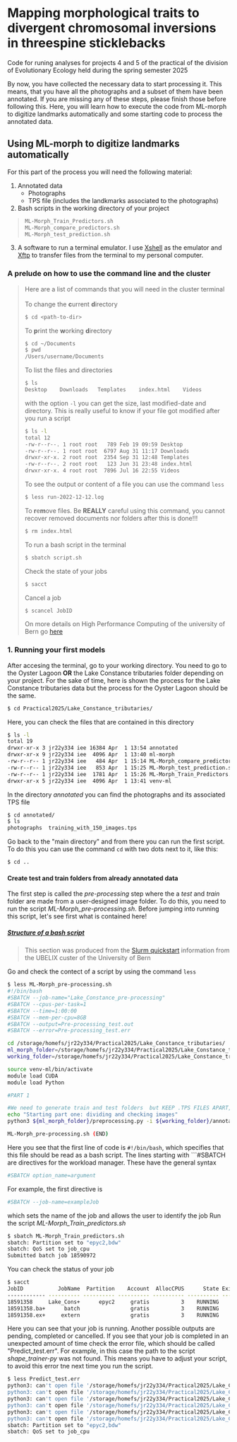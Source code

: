 # Mapping morphological traits to divergent chromosomal inversions in threespine sticklebacks

Code for runing analyses for projects 4 and 5 of the practical of the division of Evolutionary Ecology held during the spring semester 2025

By now, you have collected the necessary data to start processing it. This means, that you have all the photographs and a subset of them have been annotated. If you are missing any of these steps, please finish those before following this. Here, you will learn how to execute the code from ML-morph to digitize landmarks automatically and some starting code to process the annotated data.

## Using ML-morph to digitize landmarks automatically

For this part of the process you will need the following material:
1. Annotated data
   - Photographs
   - TPS file (includes the landkmarks associated to the photographs)
2. Bash scripts in the working directory of your project
>```bash
>ML-Morph_Train_Predictors.sh
>ML-Morph_compare_predictors.sh
>ML-Morph_test_prediction.sh 
>```
3. A software to run a terminal emulator. I use [Xshell](https://www.netsarang.com/en/xshell/) as the emulator and [Xftp](https://www.netsarang.com/en/xftp-download/) to transfer files from the terminal to my personal computer.

### A prelude on how to use the command line and the cluster
> Here are a list of commands that you will need in the cluster terminal\
> \
> To change the **c**urrent **d**irectory
>```bash
> $ cd <path-to-dir>
>```
> To **p**rint the **w**orking **d**irectory
>```bash
>$ cd ~/Documents
>$ pwd
>/Users/username/Documents
>```
> To list the files and directories
>```bash
>$ ls
> Desktop    Downloads   Templates    index.html    Videos
>```
> with the option ```-l``` you can get the size, last modified-date and directory. This is really useful to know if your file got modified after you run a script
>```bash
> $ ls -l
>total 12
>-rw-r--r--. 1 root root   789 Feb 19 09:59 Desktop
>-rw-r--r--. 1 root root  6797 Aug 31 11:17 Downloads
>drwxr-xr-x. 2 root root  2354 Sep 31 12:48 Templates
>-rw-r--r--. 2 root root   123 Jun 31 23:48 index.html
>drwxr-xr-x. 4 root root  7896 Jul 16 22:55 Videos
> ```
> To see the output or content of a file you can use the command ```less```
>```bash
>$ less run-2022-12-12.log
>```
>To **r**e**m**ove files. Be **REALLY** careful using this command, you cannot recover removed documents nor folders after this is done!!!
>```bash
>$ rm index.html
>```
>To run a bash script in the terminal
>```bash
>$ sbatch script.sh
>```
>Check the state of your jobs
>```bash
>$ sacct
>```
>Cancel a job
>```bash
>$ scancel JobID
>```
>On more details on High Performance Computing of the university of Bern go [here](https://hpc-unibe-ch.github.io/)
### 1. Running your first models
After accesing the terminal, go to your working directory. You need to go to the Oyster Lagoon **OR** the Lake Constance tributaries folder depending on your project. For the sake of time, here is shown the process for the Lake Constance tributaries data but the process for the Oyster Lagoon should be the same.
```bash
$ cd Practical2025/Lake_Constance_tributaries/
```
Here, you can check the files that are contained in this directory
```bash
$ ls -l
total 19
drwxr-xr-x 3 jr22y334 iee 16384 Apr  1 13:54 annotated
drwxr-xr-x 9 jr22y334 iee  4096 Apr  1 13:40 ml-morph
-rw-r--r-- 1 jr22y334 iee   484 Apr  1 15:14 ML-Morph_compare_predictors.sh
-rw-r--r-- 1 jr22y334 iee   853 Apr  1 15:25 ML-Morph_test_prediction.sh
-rw-r--r-- 1 jr22y334 iee  1781 Apr  1 15:26 ML-Morph_Train_Predictors.sh
drwxr-xr-x 5 jr22y334 iee  4096 Apr  1 13:41 venv-ml
```
In the directory *annotated* you can find the photographs and its associated TPS file
```bash
$ cd annotated/
$ ls
photographs  training_with_150_images.tps
```
Go back to the "main directory" and from there you can run the first script. To do this you can use the command ```cd``` with two dots next to it, like this:
```bash
$ cd ..
```
#### Create test and train folders from already annotated data
The first step is called the *pre-processing* step where the a *test* and *train* folder are made from a user-designed image folder. To do this, you need to run the script *ML-Morph_pre-processing.sh*. 
Before jumping into running this script, let's see first what is contained here! 
##### <ins> Structure of a bash script </ins>
>This section was produced from the [Slurm quickstart](https://hpc-unibe-ch.github.io/runjobs/scheduled-jobs/slurm-quickstart/) information from the UBELIX custer of the University of Bern

Go and check the contect of a script by using the command ```less```
```bash
$ less ML-Morph_pre-processing.sh
#!/bin/bash
#SBATCH --job-name="Lake_Constance_pre-processing"
#SBATCH --cpus-per-task=1
#SBATCH --time=1:00:00
#SBATCH --mem-per-cpu=8GB
#SBATCH --output=Pre-processing_test.out
#SBATCH --error=Pre-processing_test.err

cd /storage/homefs/jr22y334/Practical2025/Lake_Constance_tributaries/
ml_morph_folder=/storage/homefs/jr22y334/Practical2025/Lake_Constance_tributaries/ml-morph/simple-ml-morph/
working_folder=/storage/homefs/jr22y334/Practical2025/Lake_Constance_tributaries/

source venv-ml/bin/activate
module load CUDA
module load Python

#PART 1

#We need to generate train and test folders  but KEEP .TPS FILES APART, AND LABEL THE EXTENSION AS ALL CAPS
echo "Starting part one: dividing and checking images"
python3 ${ml_morph_folder}/preprocessing.py -i ${working_folder}/annotated/photographs -t ${working_folder}/annotated/training_with_150_images.tps

ML-Morph_pre-processing.sh (END)
```
Here you see that the first line of code is ```#!/bin/bash```, which specifies that this file should be read as a bash script.
The lines starting with ```#SBATCH are directives for the workload manager. These have the general syntax
```bash
#SBATCH option_name=argument
```
For example, the first directive is 
```bash
#SBATCH --job-name=exampleJob
```
which sets the name of the job and allows the user to identify the job
Run the script *ML-Morph_Train_predictors.sh*
```bash
$ sbatch ML-Morph_Train_predictors.sh
sbatch: Partition set to "epyc2,bdw"
sbatch: QoS set to job_cpu
Submitted batch job 18590972
```
You can check the status of your job
```bash
$ sacct
JobID           JobName  Partition    Account  AllocCPUS      State ExitCode 
------------ ---------- ---------- ---------- ---------- ---------- -------- 
18591358     Lake_Cons+      epyc2     gratis          3    RUNNING      0:0 
18591358.ba+      batch                gratis          3    RUNNING      0:0 
18591358.ex+     extern                gratis          3    RUNNING      0:0 
```
Here you can see that your job is running. Another possible outputs are pending, completed or cancelled.
If you see that your job is completed in an unexpected amount of time check the error file, which should be called "Predict_test.err". For example, in this case the path to the script *shape_trainer-py* was not found. This means you have to adjust your script, to avoid this error tne next time you run the script.
```bash
$ less Predict_test.err
python3: can't open file '/storage/homefs/jr22y334/Practical2025/Lake_Constance_tributaries//preprocessing.py': [Errno 2] No such file or directory
python3: can't open file '/storage/homefs/jr22y334/Practical2025/Lake_Constance_tributaries//shape_trainer.py': [Errno 2] No such file or directory
python3: can't open file '/storage/homefs/jr22y334/Practical2025/Lake_Constance_tributaries//shape_trainer.py': [Errno 2] No such file or directory
python3: can't open file '/storage/homefs/jr22y334/Practical2025/Lake_Constance_tributaries//shape_trainer.py': [Errno 2] No such file or directory
python3: can't open file '/storage/homefs/jr22y334/Practical2025/Lake_Constance_tributaries//shape_trainer.py': [Errno 2] No such file or directory
python3: can't open file '/storage/homefs/jr22y334/Practical2025/Lake_Constance_tributaries//shape_trainer.py': [Errno 2] No such file or directory
sbatch: Partition set to "epyc2,bdw"
sbatch: QoS set to job_cpu
```



